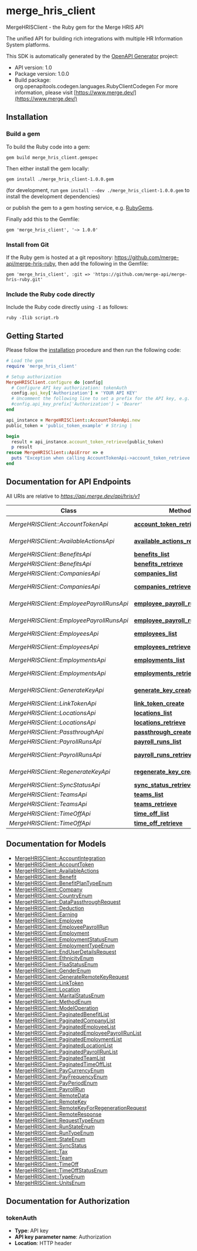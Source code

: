 # merge_hris_client

MergeHRISClient - the Ruby gem for the Merge HRIS API

The unified API for building rich integrations with multiple HR Information System platforms.

This SDK is automatically generated by the [OpenAPI Generator](https://openapi-generator.tech) project:

- API version: 1.0
- Package version: 1.0.0
- Build package: org.openapitools.codegen.languages.RubyClientCodegen
For more information, please visit [https://www.merge.dev/](https://www.merge.dev/)

## Installation

### Build a gem

To build the Ruby code into a gem:

```shell
gem build merge_hris_client.gemspec
```

Then either install the gem locally:

```shell
gem install ./merge_hris_client-1.0.0.gem
```

(for development, run `gem install --dev ./merge_hris_client-1.0.0.gem` to install the development dependencies)

or publish the gem to a gem hosting service, e.g. [RubyGems](https://rubygems.org/).

Finally add this to the Gemfile:

    gem 'merge_hris_client', '~> 1.0.0'

### Install from Git

If the Ruby gem is hosted at a git repository: https://github.com/merge-api/merge-hris-ruby, then add the following in the Gemfile:

    gem 'merge_hris_client', :git => 'https://github.com/merge-api/merge-hris-ruby.git'

### Include the Ruby code directly

Include the Ruby code directly using `-I` as follows:

```shell
ruby -Ilib script.rb
```

## Getting Started

Please follow the [installation](#installation) procedure and then run the following code:

```ruby
# Load the gem
require 'merge_hris_client'

# Setup authorization
MergeHRISClient.configure do |config|
  # Configure API key authorization: tokenAuth
  config.api_key['Authorization'] = 'YOUR API KEY'
  # Uncomment the following line to set a prefix for the API key, e.g. 'Bearer' (defaults to nil)
  #config.api_key_prefix['Authorization'] = 'Bearer'
end

api_instance = MergeHRISClient::AccountTokenApi.new
public_token = 'public_token_example' # String | 

begin
  result = api_instance.account_token_retrieve(public_token)
  p result
rescue MergeHRISClient::ApiError => e
  puts "Exception when calling AccountTokenApi->account_token_retrieve: #{e}"
end

```

## Documentation for API Endpoints

All URIs are relative to *https://api.merge.dev/api/hris/v1*

Class | Method | HTTP request | Description
------------ | ------------- | ------------- | -------------
*MergeHRISClient::AccountTokenApi* | [**account_token_retrieve**](docs/AccountTokenApi.md#account_token_retrieve) | **GET** /account-token/{public_token} | 
*MergeHRISClient::AvailableActionsApi* | [**available_actions_retrieve**](docs/AvailableActionsApi.md#available_actions_retrieve) | **GET** /available-actions | 
*MergeHRISClient::BenefitsApi* | [**benefits_list**](docs/BenefitsApi.md#benefits_list) | **GET** /benefits | 
*MergeHRISClient::BenefitsApi* | [**benefits_retrieve**](docs/BenefitsApi.md#benefits_retrieve) | **GET** /benefits/{id} | 
*MergeHRISClient::CompaniesApi* | [**companies_list**](docs/CompaniesApi.md#companies_list) | **GET** /companies | 
*MergeHRISClient::CompaniesApi* | [**companies_retrieve**](docs/CompaniesApi.md#companies_retrieve) | **GET** /companies/{id} | 
*MergeHRISClient::EmployeePayrollRunsApi* | [**employee_payroll_runs_list**](docs/EmployeePayrollRunsApi.md#employee_payroll_runs_list) | **GET** /employee-payroll-runs | 
*MergeHRISClient::EmployeePayrollRunsApi* | [**employee_payroll_runs_retrieve**](docs/EmployeePayrollRunsApi.md#employee_payroll_runs_retrieve) | **GET** /employee-payroll-runs/{id} | 
*MergeHRISClient::EmployeesApi* | [**employees_list**](docs/EmployeesApi.md#employees_list) | **GET** /employees | 
*MergeHRISClient::EmployeesApi* | [**employees_retrieve**](docs/EmployeesApi.md#employees_retrieve) | **GET** /employees/{id} | 
*MergeHRISClient::EmploymentsApi* | [**employments_list**](docs/EmploymentsApi.md#employments_list) | **GET** /employments | 
*MergeHRISClient::EmploymentsApi* | [**employments_retrieve**](docs/EmploymentsApi.md#employments_retrieve) | **GET** /employments/{id} | 
*MergeHRISClient::GenerateKeyApi* | [**generate_key_create**](docs/GenerateKeyApi.md#generate_key_create) | **POST** /generate-key | 
*MergeHRISClient::LinkTokenApi* | [**link_token_create**](docs/LinkTokenApi.md#link_token_create) | **POST** /link-token | 
*MergeHRISClient::LocationsApi* | [**locations_list**](docs/LocationsApi.md#locations_list) | **GET** /locations | 
*MergeHRISClient::LocationsApi* | [**locations_retrieve**](docs/LocationsApi.md#locations_retrieve) | **GET** /locations/{id} | 
*MergeHRISClient::PassthroughApi* | [**passthrough_create**](docs/PassthroughApi.md#passthrough_create) | **POST** /passthrough | 
*MergeHRISClient::PayrollRunsApi* | [**payroll_runs_list**](docs/PayrollRunsApi.md#payroll_runs_list) | **GET** /payroll-runs | 
*MergeHRISClient::PayrollRunsApi* | [**payroll_runs_retrieve**](docs/PayrollRunsApi.md#payroll_runs_retrieve) | **GET** /payroll-runs/{id} | 
*MergeHRISClient::RegenerateKeyApi* | [**regenerate_key_create**](docs/RegenerateKeyApi.md#regenerate_key_create) | **POST** /regenerate-key | 
*MergeHRISClient::SyncStatusApi* | [**sync_status_retrieve**](docs/SyncStatusApi.md#sync_status_retrieve) | **GET** /sync-status | 
*MergeHRISClient::TeamsApi* | [**teams_list**](docs/TeamsApi.md#teams_list) | **GET** /teams | 
*MergeHRISClient::TeamsApi* | [**teams_retrieve**](docs/TeamsApi.md#teams_retrieve) | **GET** /teams/{id} | 
*MergeHRISClient::TimeOffApi* | [**time_off_list**](docs/TimeOffApi.md#time_off_list) | **GET** /time-off | 
*MergeHRISClient::TimeOffApi* | [**time_off_retrieve**](docs/TimeOffApi.md#time_off_retrieve) | **GET** /time-off/{id} | 


## Documentation for Models

 - [MergeHRISClient::AccountIntegration](docs/AccountIntegration.md)
 - [MergeHRISClient::AccountToken](docs/AccountToken.md)
 - [MergeHRISClient::AvailableActions](docs/AvailableActions.md)
 - [MergeHRISClient::Benefit](docs/Benefit.md)
 - [MergeHRISClient::BenefitPlanTypeEnum](docs/BenefitPlanTypeEnum.md)
 - [MergeHRISClient::Company](docs/Company.md)
 - [MergeHRISClient::CountryEnum](docs/CountryEnum.md)
 - [MergeHRISClient::DataPassthroughRequest](docs/DataPassthroughRequest.md)
 - [MergeHRISClient::Deduction](docs/Deduction.md)
 - [MergeHRISClient::Earning](docs/Earning.md)
 - [MergeHRISClient::Employee](docs/Employee.md)
 - [MergeHRISClient::EmployeePayrollRun](docs/EmployeePayrollRun.md)
 - [MergeHRISClient::Employment](docs/Employment.md)
 - [MergeHRISClient::EmploymentStatusEnum](docs/EmploymentStatusEnum.md)
 - [MergeHRISClient::EmploymentTypeEnum](docs/EmploymentTypeEnum.md)
 - [MergeHRISClient::EndUserDetailsRequest](docs/EndUserDetailsRequest.md)
 - [MergeHRISClient::EthnicityEnum](docs/EthnicityEnum.md)
 - [MergeHRISClient::FlsaStatusEnum](docs/FlsaStatusEnum.md)
 - [MergeHRISClient::GenderEnum](docs/GenderEnum.md)
 - [MergeHRISClient::GenerateRemoteKeyRequest](docs/GenerateRemoteKeyRequest.md)
 - [MergeHRISClient::LinkToken](docs/LinkToken.md)
 - [MergeHRISClient::Location](docs/Location.md)
 - [MergeHRISClient::MaritalStatusEnum](docs/MaritalStatusEnum.md)
 - [MergeHRISClient::MethodEnum](docs/MethodEnum.md)
 - [MergeHRISClient::ModelOperation](docs/ModelOperation.md)
 - [MergeHRISClient::PaginatedBenefitList](docs/PaginatedBenefitList.md)
 - [MergeHRISClient::PaginatedCompanyList](docs/PaginatedCompanyList.md)
 - [MergeHRISClient::PaginatedEmployeeList](docs/PaginatedEmployeeList.md)
 - [MergeHRISClient::PaginatedEmployeePayrollRunList](docs/PaginatedEmployeePayrollRunList.md)
 - [MergeHRISClient::PaginatedEmploymentList](docs/PaginatedEmploymentList.md)
 - [MergeHRISClient::PaginatedLocationList](docs/PaginatedLocationList.md)
 - [MergeHRISClient::PaginatedPayrollRunList](docs/PaginatedPayrollRunList.md)
 - [MergeHRISClient::PaginatedTeamList](docs/PaginatedTeamList.md)
 - [MergeHRISClient::PaginatedTimeOffList](docs/PaginatedTimeOffList.md)
 - [MergeHRISClient::PayCurrencyEnum](docs/PayCurrencyEnum.md)
 - [MergeHRISClient::PayFrequencyEnum](docs/PayFrequencyEnum.md)
 - [MergeHRISClient::PayPeriodEnum](docs/PayPeriodEnum.md)
 - [MergeHRISClient::PayrollRun](docs/PayrollRun.md)
 - [MergeHRISClient::RemoteData](docs/RemoteData.md)
 - [MergeHRISClient::RemoteKey](docs/RemoteKey.md)
 - [MergeHRISClient::RemoteKeyForRegenerationRequest](docs/RemoteKeyForRegenerationRequest.md)
 - [MergeHRISClient::RemoteResponse](docs/RemoteResponse.md)
 - [MergeHRISClient::RequestTypeEnum](docs/RequestTypeEnum.md)
 - [MergeHRISClient::RunStateEnum](docs/RunStateEnum.md)
 - [MergeHRISClient::RunTypeEnum](docs/RunTypeEnum.md)
 - [MergeHRISClient::StateEnum](docs/StateEnum.md)
 - [MergeHRISClient::SyncStatus](docs/SyncStatus.md)
 - [MergeHRISClient::Tax](docs/Tax.md)
 - [MergeHRISClient::Team](docs/Team.md)
 - [MergeHRISClient::TimeOff](docs/TimeOff.md)
 - [MergeHRISClient::TimeOffStatusEnum](docs/TimeOffStatusEnum.md)
 - [MergeHRISClient::TypeEnum](docs/TypeEnum.md)
 - [MergeHRISClient::UnitsEnum](docs/UnitsEnum.md)


## Documentation for Authorization


### tokenAuth


- **Type**: API key
- **API key parameter name**: Authorization
- **Location**: HTTP header

